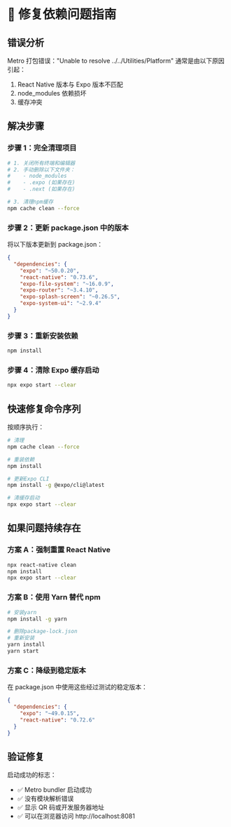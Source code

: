 # 🔧 修复依赖问题指南

## 错误分析

Metro 打包错误："Unable to resolve ../../Utilities/Platform" 通常是由以下原因引起：

1. React Native 版本与 Expo 版本不匹配
2. node_modules 依赖损坏
3. 缓存冲突

## 解决步骤

### 步骤 1：完全清理项目

```bash
# 1. 关闭所有终端和编辑器
# 2. 手动删除以下文件夹：
#    - node_modules
#    - .expo (如果存在)
#    - .next (如果存在)

# 3. 清理npm缓存
npm cache clean --force
```

### 步骤 2：更新 package.json 中的版本

将以下版本更新到 package.json：

```json
{
  "dependencies": {
    "expo": "~50.0.20",
    "react-native": "0.73.6",
    "expo-file-system": "~16.0.9",
    "expo-router": "~3.4.10",
    "expo-splash-screen": "~0.26.5",
    "expo-system-ui": "~2.9.4"
  }
}
```

### 步骤 3：重新安装依赖

```bash
npm install
```

### 步骤 4：清除 Expo 缓存启动

```bash
npx expo start --clear
```

## 快速修复命令序列

按顺序执行：

```bash
# 清理
npm cache clean --force

# 重装依赖
npm install

# 更新Expo CLI
npm install -g @expo/cli@latest

# 清缓存启动
npx expo start --clear
```

## 如果问题持续存在

### 方案 A：强制重置 React Native

```bash
npx react-native clean
npm install
npx expo start --clear
```

### 方案 B：使用 Yarn 替代 npm

```bash
# 安装yarn
npm install -g yarn

# 删除package-lock.json
# 重新安装
yarn install
yarn start
```

### 方案 C：降级到稳定版本

在 package.json 中使用这些经过测试的稳定版本：

```json
{
  "dependencies": {
    "expo": "~49.0.15",
    "react-native": "0.72.6"
  }
}
```

## 验证修复

启动成功的标志：

- ✅ Metro bundler 启动成功
- ✅ 没有模块解析错误
- ✅ 显示 QR 码或开发服务器地址
- ✅ 可以在浏览器访问 http://localhost:8081
